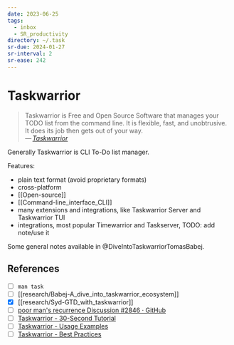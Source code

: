 ```yaml
---
date: 2023-06-25
tags:
  - inbox
  - SR_productivity
directory: ~/.task
sr-due: 2024-01-27
sr-interval: 2
sr-ease: 242
---
```


# Taskwarrior

> Taskwarrior is Free and Open Source Software that manages your TODO list from
> the command line. It is flexible, fast, and unobtrusive. It does its job then
> gets out of your way.\
> — <cite>[Taskwarrior](https://taskwarrior.org/)</cite>

Generally Taskwarrior is CLI To-Do list manager.

Features:
- plain text format (avoid proprietary formats)
- cross-platform
- [[Open-source]]
- [[Command-line_interface_CLI]]
- many extensions and integrations, like Taskwarrior Server and Taskwarrior TUI
- integrations, most popular Timewarrior and Taskserver, TODO: add note/use it

Some general notes available in @DiveIntoTaskwarriorTomasBabej.

## References

- [ ] `man task`
- [ ] [[research/Babej-A_dive_into_taskwarrior_ecosystem]]
- [x] [[research/Syd-GTD_with_taskwarrior]]
- [ ] [poor man's recurrence Discussion #2846 · GitHub](https://github.com/GothenburgBitFactory/taskwarrior/discussions/2846)
- [ ] [Taskwarrior - 30-Second Tutorial](https://taskwarrior.org/docs/30second.html)
- [ ] [Taskwarrior - Usage Examples](https://taskwarrior.org/docs/examples/)
- [ ] [Taskwarrior - Best Practices](https://taskwarrior.org/docs/best-practices/)
